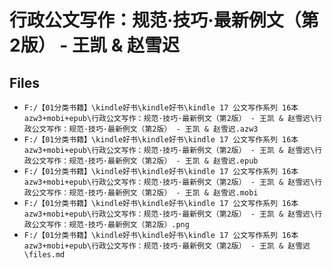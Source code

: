 # 行政公文写作：规范·技巧·最新例文（第2版） - 王凯 & 赵雪迟

## Files

- `F:/【01分类书籍】\kindle好书\kindle好书\kindle 17 公文写作系列 16本 azw3+mobi+epub\行政公文写作：规范·技巧·最新例文（第2版） - 王凯 & 赵雪迟\行政公文写作：规范·技巧·最新例文（第2版） - 王凯 & 赵雪迟.azw3`
- `F:/【01分类书籍】\kindle好书\kindle好书\kindle 17 公文写作系列 16本 azw3+mobi+epub\行政公文写作：规范·技巧·最新例文（第2版） - 王凯 & 赵雪迟\行政公文写作：规范·技巧·最新例文（第2版） - 王凯 & 赵雪迟.epub`
- `F:/【01分类书籍】\kindle好书\kindle好书\kindle 17 公文写作系列 16本 azw3+mobi+epub\行政公文写作：规范·技巧·最新例文（第2版） - 王凯 & 赵雪迟\行政公文写作：规范·技巧·最新例文（第2版） - 王凯 & 赵雪迟.mobi`
- `F:/【01分类书籍】\kindle好书\kindle好书\kindle 17 公文写作系列 16本 azw3+mobi+epub\行政公文写作：规范·技巧·最新例文（第2版） - 王凯 & 赵雪迟\行政公文写作：规范·技巧·最新例文（第2版）.png`
- `F:/【01分类书籍】\kindle好书\kindle好书\kindle 17 公文写作系列 16本 azw3+mobi+epub\行政公文写作：规范·技巧·最新例文（第2版） - 王凯 & 赵雪迟\files.md`
